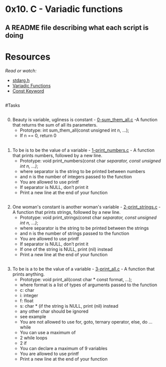 # 0x10. C - Variadic functions

## A README file describing what each script is doing
# Resources
_Read or watch:_
 * [stdarg.h](https://en.wikipedia.org/wiki/Stdarg.h)
 * [Variadic Functions](https://www.gnu.org/software/libc/manual/html_node/Variadic-Functions.html)
 * [Const Keyword](https://www.youtube.com/watch?v=1W4oyuOdXv8)
##
#Tasks
##
0. Beauty is variable, ugliness is constant - [0-sum_them_all.c](./0-sum_them_all.c) -A function that returns the sum of all its parameters.
	* Prototype: int sum_them_all(const unsigned int n, ...);
	* If n == 0, return 0
##
1. To be is to be the value of a variable - [1-print_numbers.c](./1-print_numbers.c) - A function that prints numbers, followed by a new line.
	* Prototype: void print_numbers(const char *separator, const unsigned int n, ...)*;
	* where separator is the string to be printed between numbers
	* and n is the number of integers passed to the function
	* You are allowed to use printf
	* If separator is NULL, don’t print it
	* Print a new line at the end of your function
##
2. One woman's constant is another woman's variable - [2-print_strings.c](./2-print_strings.c) - A function that prints strings, followed by a new line.
	* Prototype: void print_strings(const char *separator, const unsigned int n, ...)*;
	* where separator is the string to be printed between the strings
	* and n is the number of strings passed to the function
	* You are allowed to use printf
	* If separator is NULL, don’t print it
	* If one of the string is NULL, print (nil) instead
	* Print a new line at the end of your function
##
3. To be is a to be the value of a variable - [3-print_all.c](./3-print_all.c) - A function that prints anything.
	* Prototype: void print_all(const char * const format, ...);
	* where format is a list of types of arguments passed to the function
	* c: char
	* i: integer
	* f: float
	* s: char * (if the string is NULL, print (nil) instead
	* any other char should be ignored
	* see example
	* You are not allowed to use for, goto, ternary operator, else, do ... while
	* You can use a maximum of
	* 2 while loops
	* 2 if
	* You can declare a maximum of 9 variables
	* You are allowed to use printf
	* Print a new line at the end of your function
##